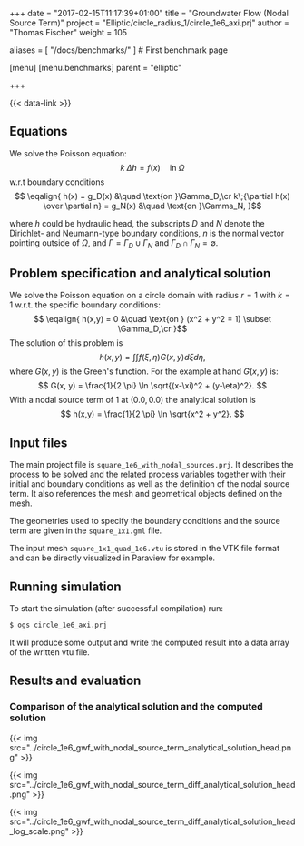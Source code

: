 +++
date = "2017-02-15T11:17:39+01:00"
title = "Groundwater Flow (Nodal Source Term)"
project = "Elliptic/circle_radius_1/circle_1e6_axi.prj"
author = "Thomas Fischer"
weight = 105

aliases = [ "/docs/benchmarks/" ] # First benchmark page

[menu]
  [menu.benchmarks]
    parent = "elliptic"

+++

{{< data-link >}}

## Equations

We solve the Poisson equation:
$$
\begin{equation}
k\; \Delta h = f(x) \quad \text{in }\Omega
\end{equation}$$
w.r.t boundary conditions
$$
\eqalign{
h(x) = g_D(x) &\quad \text{on }\Gamma_D,\cr
k\;{\partial h(x) \over \partial n} = g_N(x) &\quad \text{on }\Gamma_N,
}$$

where $h$ could be hydraulic head, the subscripts $D$ and $N$ denote the Dirichlet- and Neumann-type boundary conditions, $n$ is the normal vector pointing outside of $\Omega$, and $\Gamma = \Gamma_D \cup \Gamma_N$ and $\Gamma_D \cap \Gamma_N = \emptyset$.

## Problem specification and analytical solution

We solve the Poisson equation on a circle domain with radius $r = 1$ with $k = 1$ w.r.t. the specific boundary conditions:
$$
\eqalign{
h(x,y) = 0 &\quad \text{on } (x^2 + y^2 = 1) \subset \Gamma_D,\cr
}$$
The solution of this problem is
$$
h(x,y) = \int \int f(\xi, \eta) G(x, y) d \xi d \eta,
$$
where $G(x, y)$ is the Green's function. For the example at hand $G(x, y)$ is:
$$
G(x, y) = \frac{1}{2 \pi} \ln \sqrt{(x-\xi)^2 + (y-\eta)^2}.
$$
With a nodal source term of 1 at $(0.0, 0.0)$ the analytical solution is
$$
h(x,y) = \frac{1}{2 \pi} \ln \sqrt{x^2 + y^2}.
$$


## Input files

The main project file is `square_1e6_with_nodal_sources.prj`. It describes the process to be solved and the related process variables together with their initial and boundary conditions as well as the definition of the nodal source term. It also references the mesh and geometrical objects defined on the mesh.

The geometries used to specify the boundary conditions and the source term are given in the `square_1x1.gml` file.

The input mesh `square_1x1_quad_1e6.vtu` is stored in the VTK file format and can be directly visualized in Paraview for example.

## Running simulation

To start the simulation (after successful compilation) run:
```bash
$ ogs circle_1e6_axi.prj
```

It will produce some output and write the computed result into a data array of the written vtu file.


## Results and evaluation

### Comparison of the analytical solution and the computed solution

{{< img src="../circle_1e6_gwf_with_nodal_source_term_analytical_solution_head.png" >}}

{{< img src="../circle_1e6_gwf_with_nodal_source_term_diff_analytical_solution_head.png" >}}

{{< img src="../circle_1e6_gwf_with_nodal_source_term_diff_analytical_solution_head_log_scale.png" >}}

